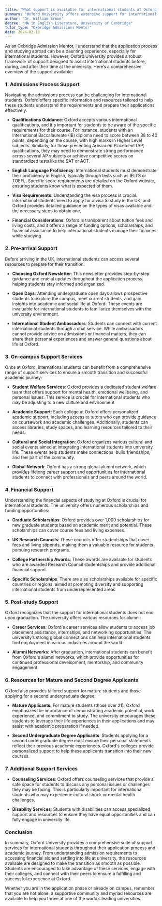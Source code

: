 ```yaml
---
title: "What support is available for international students at Oxford University?"
summary: "Oxford University offers extensive support for international students, including admissions guidance, resources, and assistance throughout their studies."
author: "Dr. William Brown"
degree: "MA in English Literature, University of Cambridge"
tutor_type: "Oxbridge Admissions Mentor"
date: 2024-02-13
---
```


As an Oxbridge Admission Mentor, I understand that the application process and studying abroad can be a daunting experience, especially for international students. However, Oxford University provides a robust framework of support designed to assist international students before, during, and after their time at the university. Here’s a comprehensive overview of the support available:

### 1. Admissions Process Support

Navigating the admissions process can be challenging for international students. Oxford offers specific information and resources tailored to help these students understand the requirements and prepare their applications effectively.

- **Qualifications Guidance**: Oxford accepts various international qualifications, and it's important for students to be aware of the specific requirements for their course. For instance, students with an International Baccalaureate (IB) diploma need to score between 38 to 40 points, depending on the course, with high marks in Higher Level subjects. Similarly, for those presenting Advanced Placement (AP) qualifications, they may need to demonstrate strong performance across several AP subjects or achieve competitive scores on standardized tests like the SAT or ACT.

- **English Language Proficiency**: International students must demonstrate their proficiency in English, typically through tests such as IELTS or TOEFL. Specific score requirements are detailed on the Oxford website, ensuring students know what is expected of them.

- **Visa Requirements**: Understanding the visa process is crucial. International students need to apply for a visa to study in the UK, and Oxford provides detailed guidance on the types of visas available and the necessary steps to obtain one.

- **Financial Considerations**: Oxford is transparent about tuition fees and living costs, and it offers a range of funding options, scholarships, and financial assistance to help international students manage their finances while studying.

### 2. Pre-arrival Support

Before arriving in the UK, international students can access several resources to prepare for their transition:

- **Choosing Oxford Newsletter**: This newsletter provides step-by-step guidance and crucial updates throughout the application process, helping students stay informed and organized.

- **Open Days**: Attending undergraduate open days allows prospective students to explore the campus, meet current students, and gain insights into academic and social life at Oxford. These events are invaluable for international students to familiarize themselves with the university environment.

- **International Student Ambassadors**: Students can connect with current international students through a chat service. While ambassadors cannot provide advice on admissions or financial matters, they can share their personal experiences and answer general questions about life at Oxford.

### 3. On-campus Support Services

Once at Oxford, international students can benefit from a comprehensive range of support services to ensure a smooth transition and successful academic journey:

- **Student Welfare Services**: Oxford provides a dedicated student welfare team that offers support for mental health, emotional wellbeing, and personal issues. This service is crucial for international students who may be adjusting to a new culture and environment.

- **Academic Support**: Each college at Oxford offers personalized academic support, including access to tutors who can provide guidance on coursework and academic challenges. Additionally, students can access libraries, study spaces, and learning resources tailored to their needs.

- **Cultural and Social Integration**: Oxford organizes various cultural and social events aimed at integrating international students into university life. These events help students make connections, build friendships, and feel part of the community.

- **Global Network**: Oxford has a strong global alumni network, which provides lifelong career support and opportunities for international students to connect with professionals and peers around the world.

### 4. Financial Support

Understanding the financial aspects of studying at Oxford is crucial for international students. The university offers numerous scholarships and funding opportunities:

- **Graduate Scholarships**: Oxford provides over 1,000 scholarships for new graduate students based on academic merit and potential. These scholarships can cover course fees and living expenses.

- **UK Research Councils**: These councils offer studentships that cover fees and living stipends, making them a valuable resource for students pursuing research programs.

- **College Partnership Awards**: These awards are available for students who are awarded Research Council studentships and provide additional financial support.

- **Specific Scholarships**: There are also scholarships available for specific countries or regions, aimed at promoting diversity and supporting international students from underrepresented areas.

### 5. Post-study Support

Oxford recognizes that the support for international students does not end upon graduation. The university offers various resources for alumni:

- **Career Services**: Oxford's career services allow students to access job placement assistance, internships, and networking opportunities. The university’s strong global connections can help international students find employment in various industries around the world.

- **Alumni Networks**: After graduation, international students can benefit from Oxford's alumni networks, which provide opportunities for continued professional development, mentorship, and community engagement.

### 6. Resources for Mature and Second Degree Applicants

Oxford also provides tailored support for mature students and those applying for a second undergraduate degree:

- **Mature Applicants**: For mature students (those over 21), Oxford emphasizes the importance of demonstrating academic potential, work experience, and commitment to study. The university encourages these students to leverage their life experiences in their applications and may assist with academic preparation if needed.

- **Second Undergraduate Degree Applicants**: Students applying for a second undergraduate degree must ensure their personal statements reflect their previous academic experiences. Oxford's colleges provide personalized support to help these applicants transition into their new courses.

### 7. Additional Support Services

- **Counseling Services**: Oxford offers counseling services that provide a safe space for students to discuss any personal issues or challenges they may be facing. This is particularly important for international students who may experience cultural shock or mental health challenges.

- **Disability Services**: Students with disabilities can access specialized support and resources to ensure they have equal opportunities and can fully engage in university life.

### Conclusion

In summary, Oxford University provides a comprehensive suite of support services for international students throughout their application process and academic journey. From understanding admission requirements to accessing financial aid and settling into life at university, the resources available are designed to make the transition as smooth as possible. Students are encouraged to take advantage of these services, engage with their colleges, and connect with their peers to ensure a fulfilling and successful experience at Oxford. 

Whether you are in the application phase or already on campus, remember that you are not alone; a supportive community and myriad resources are available to help you thrive at one of the world’s leading universities.
    